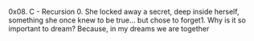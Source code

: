 0x08. C - Recursion
0. She locked away a secret, deep inside herself, something she once knew to be true... but chose to forget1. Why is it so important to dream? Because, in my dreams we are together

